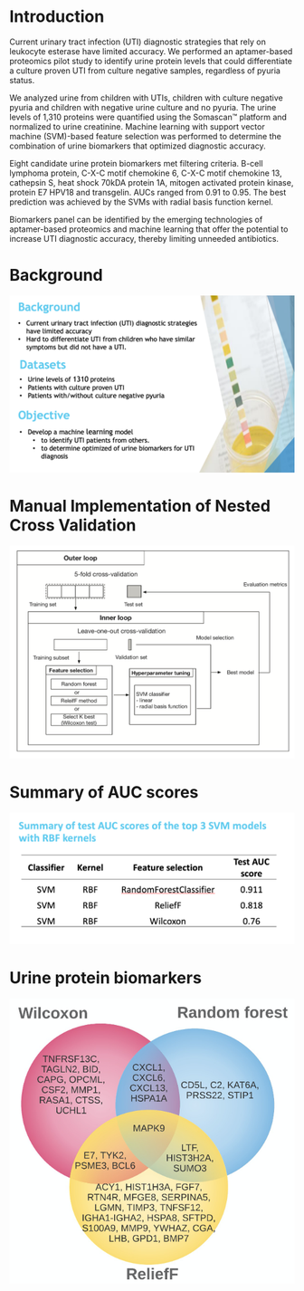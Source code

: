 # Introduction

Current urinary tract infection (UTI) diagnostic strategies that rely on leukocyte esterase have limited accuracy. We performed an aptamer-based proteomics pilot study to identify urine protein levels that could differentiate a culture proven UTI from culture negative samples, regardless of pyuria status.

We analyzed urine from children with UTIs, children with culture negative pyuria and children with negative urine culture and no pyuria. The urine levels of 1,310 proteins were quantified using the Somascan™ platform and normalized to urine creatinine. Machine learning with support vector machine (SVM)-based feature selection was performed to determine the combination of urine biomarkers that optimized diagnostic accuracy.

Eight candidate urine protein biomarkers met filtering criteria. B-cell lymphoma protein, C-X-C motif chemokine 6, C-X-C motif chemokine 13, cathepsin S, heat shock 70kDA protein 1A, mitogen activated protein kinase, protein E7 HPV18 and transgelin. AUCs ranged from 0.91 to 0.95. The best prediction was achieved by the SVMs with radial basis function kernel.

Biomarkers panel can be identified by the emerging technologies of aptamer-based proteomics and machine learning that offer the potential to increase UTI diagnostic accuracy, thereby limiting unneeded antibiotics.


# Background
![](/background2.png)


# Manual Implementation of Nested Cross Validation

![](/nested_cross_validation.png)


# Summary of AUC scores 
![](/AUC_score_summary.png)


# Urine protein biomarkers
![](/biomarkders.png)

